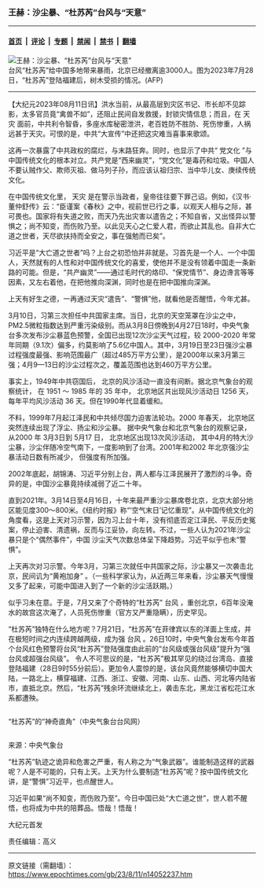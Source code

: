 ### 王赫：沙尘暴、“杜苏芮”台风与“天意”

---

#### [首页](../../../..?n14052237) &nbsp;|&nbsp; [评论](../../../../../epoch-comment?n14052237) &nbsp;|&nbsp; [专题](../../../../../epoch-special?n14052237) &nbsp;|&nbsp; [禁闻](../../../../../epoch-news?n14052237) &nbsp;|&nbsp; [禁书](../../../../../books?n14052237) &nbsp;|&nbsp; [翻墙](https://github.com/gfw-breaker/nogfw/blob/master/README.md?n14052237)


<div><img alt="王赫：沙尘暴、“杜苏芮”台风与“天意”" class="attachment-djy_600_400 size-djy_600_400 wp-post-image" src="https://i.epochtimes.com/assets/uploads/2023/08/id14052255-000_33Q83NA-.jpeg"/>
<div class="caption">
 台风“杜苏芮”给中国多地带来暴雨，北京已经撤离逾3000人。图为2023年7月28日，“杜苏芮”登陆福建后，树木受损的情况。(AFP)
</div></div><hr/><div class="post_content" id="artbody" itemprop="articleBody">
 <!-- article content begin -->
 <p>
  【大纪元2023年08月11日讯】洪水当前，从最高层到灾区书记、市长却不见踪影，太多官员竟“禽兽不如”，还阻止民间自发救援，封锁灾情信息；而且，在
  <ok href="https://www.epochtimes.com/gb/tag/%E5%A4%A9%E7%81%BE.html">
   天灾
  </ok>
  面前，中共利令智昏，多座水库秘密泄洪，老百姓防不胜防、死伤惨重，人祸远甚于天灾。可恨的是，中共“大宣传”中还把这灾难当喜事来歌颂。
 </p>
 <p>
  这再一次暴露了中共政权的腐烂，与末路狂奔。同时，也显示了中共“
  <ok href="https://www.epochtimes.com/gb/tag/%E5%85%9A%E6%96%87%E5%8C%96.html">
   党文化
  </ok>
  ”与中国传统文化的根本对立。共产党是“西来幽灵”，“党文化”是毒药和垃圾。中国人不要认贼作父、欺师灭祖、做马列子孙，而应该认祖归宗、当中华儿女、庚续传统文化。
 </p>
 <p>
  在中国传统文化里，
  <ok href="https://www.epochtimes.com/gb/tag/%E5%A4%A9%E7%81%BE.html">
   天灾
  </ok>
  是在警示当政者，皇帝往往要下罪己诏。例如，《汉书·董仲舒传》云：“臣谨案《春秋》之中，视前世已行之事，以观天人相与之际，甚可畏也。国家将有失道之败，而天乃先出灾害以遣告之；不知自省，又出怪异以警惧之；尚不知变，而伤败乃至。以此见天心之仁爱人君，而欲止其乱也。自非大亡道之世者，天尽欲扶持而全安之，事在强勉而已矣”。
 </p>
 <p>
  习近平是“大亡道之世者”吗？上台之初恐怕并非就是。习首先是一个人、一个中国人，天然就有的人性和对中国传统文化的喜爱，使他并不是没有领着中国走一条新路的可能。但是，“共产幽灵”——通过毛时代的烙印、“保党情节”、身边谗言等等因素，又左右着他，在把他推向深渊，同时也是在把中国推向深渊。
 </p>
 <p>
  上天有好生之德，一再通过天灾“遣告”、“警惧”他，就看他是否醒悟，今年尤甚。
 </p>
 <p>
  3月10日，习第三次担任中共国家主席。当日，北京的天空笼罩在沙尘之中，PM2.5微粒指数达到严重污染级别。而从3月8日傍晚到4月27日18时，中央气象台多次发布沙尘暴蓝色预警，全国已出现12次沙尘天气过程，较 2000-2020 年常年同期（9.1次）偏多，约莫影响了5.6亿中国人。其中，3月19日至23日强沙尘暴过程强度最强、影响范围最广（超过485万平方公里），是2000年以来3月第三强；4月9—13日的沙尘过程次之，覆盖范围也达到460万平方公里。
 </p>
 <p>
  事实上，1949年中共窃国后， 北京的风沙活动一直没有间断。据北京气象台的观察统计， 在 1951 ～ 1985 年的 35 年中， 北京地区共出现风沙活动日 1256 天，每年平均风沙活动 36 天。但在1990年代显着缓和。
 </p>
 <p>
  不料，1999年7月起江泽民和中共倾尽国力迫害法轮功。2000 年春天， 北京地区突然连续出现了浮尘、扬尘和沙尘暴。 据中央气象台和北京气象台的观察记录，从2000 年 3月3日到 5月17 日， 北京地区出现13次风沙活动， 其中4月的特大沙尘暴，沙尘伴随冷空气南下，一度影响到了台湾。2001年和2002 年北京强沙尘暴活动日数有所减少， 但强度有所加强。
 </p>
 <p>
  2002年底起，胡锦涛、习近平分别上台，两人都与江泽民展开了激烈的斗争。奇异的是，中国沙尘暴竟持续减弱了近二十年。
 </p>
 <p>
  直到2021年。3月14日至4月16日，十年来最严重沙尘暴席卷北京，北京大部分地区能见度300～800米。《纽约时报》称“‘空气末日’记忆重现”。从中国传统文化的角度看，这是上天对习示警，因为习上台十年，没有彻底否定江泽民、平反历史冤案，停止迫害、清遗祸，反而与江妥协，向左转。不过，一些人认为2021年沙尘暴只是个“偶然事件”，中国 沙尘天气次数总体呈下降趋势。习近平似乎也未“警惧”。
 </p>
 <p>
  上天再次对习示警。今年3月，习第三次就任中共国家之际，沙尘暴又一次袭击北京，民间讥为“黄袍加身” 。（一些科学家认为，从近两三年来看，沙尘暴天气慢慢又多了起来，可能中国进入到了一个新的沙尘活跃期。）
 </p>
 <p>
  似乎习未在意。于是，7月又来了个奇特的“杜苏芮”
  <ok href="https://www.epochtimes.com/gb/tag/%E5%8F%B0%E9%A3%8E.html">
   台风
  </ok>
  ，重创北京，6百年没淹水的故宫这次淹了，人员死伤惨重（官方又严重隐瞒），历史罕见。
 </p>
 <p>
  “杜苏芮”独特在什么地方呢？7月21日，“杜苏芮”在菲律宾以东的洋面上生成，并在极短时间之内连续跨越两级，成为强
  <ok href="https://www.epochtimes.com/gb/tag/%E5%8F%B0%E9%A3%8E.html">
   台风
  </ok>
  。26日10时，中央气象台发布今年首个台风红色预警将台风“杜苏芮”登陆强度由此前的“台风级或强台风级”提升为“强台风或超强台风级”。 令人不可思议的是，“杜苏芮”极其罕见的绕过台湾岛、直接登陆福建（28日9时55分前后）。更加令人震惊的是，该台风竟然能够横切中国大陆，一路北上，横穿福建、江西、浙江、安徽、河南、山东、山西、河北等内陆省市，直抵北京。然后，“杜苏芮”残余环流继续北上，袭击东北，黑龙江省松花江水系都遭殃。
 </p>
 <p style="text-align: center;">
  <ok href="https://i.epochtimes.com/assets/uploads/2023/08/id14052242-1..png">
   <img alt="" class="size-large wp-image-14052242 aligncenter" src="https://i.epochtimes.com/assets/uploads/2023/08/id14052242-1.-600x424.png"/>
  </ok>
 </p>
 <p>
  “杜苏芮”的“神奇直角”（中央气象台台风网）
 </p>
 <p>
  <ok href="https://i.epochtimes.com/assets/uploads/2023/08/id14052243-ae53bacc92f20f98154019f910bf3f91.png">
   <img alt="" class="size-large wp-image-14052243 aligncenter" src="https://i.epochtimes.com/assets/uploads/2023/08/id14052243-ae53bacc92f20f98154019f910bf3f91-600x526.png"/>
  </ok>
 </p>
 <p>
  来源：中央气象台
 </p>
 <p>
  “杜苏芮”轨迹之诡异和危害之严重，有人称之为“气象武器”。谁能制造这样的武器呢？人是不可能的，只有上天。上天为什么要制造“杜苏芮”呢？按中国传统文化讲，是“警惧”习近平，也点醒世人。
 </p>
 <p>
  习近平如果“尚不知变，而伤败乃至”。今日中国已处“大亡道之世”，世人若不醒悟，也将成为中共的陪葬品。悟哉！悟哉！
 </p>
 <p>
  大纪元首发
 </p>
 <p>
  责任编辑：高义
 </p>
 <!-- article content end -->
 <div id="below_article_ad">
 </div>
</div>


---

原文链接（需翻墙）：https://www.epochtimes.com/gb/23/8/11/n14052237.htm